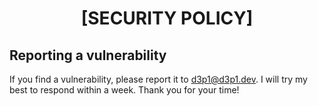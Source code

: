 <div align=center>

# [SECURITY POLICY]

</div>

## Reporting a vulnerability

If you find a vulnerability, please report it to [d3p1@d3p1.dev](mailto:d3p1@d3p1.dev). I will try my best to respond within a week. Thank you for your time!